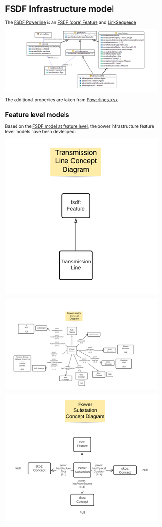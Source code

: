 # FSDF Infrastructure model

The [FSDF Powerline](./rdf/powerline.ttl) is an [FSDF (core) Feature](https://github.com/GeoscienceAustralia/FSDF/blob/master/common.md) and [LinkSequence](https://github.com/GeoscienceAustralia/FSDF/blob/master/network.md)

![FSDF Powerline](./images/FSDF-powerline.png) 

The additional properties are taken from [Powerlines.xlsx](Powerlines.xlsx)

## Feature level models

Based on the [FSDF model at feature level](https://github.com/GeoscienceAustralia/FSDF/blob/master/fsdf_feature.md), the power infrastructure feature level models have been devleoped:

![FSDF Transmissionline](./images/transmission_line.png) 

![FSDF Powerstation](./images/power_station.png) 

![FSDF Powersubstation](./images/power_substation.png) 

